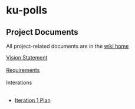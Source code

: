 # ku-polls

## Project Documents
All project-related documents are in the [wiki home](../../wiki/home)

[Vision Statement](../../wiki/Vision%20Statement)<br/><br/>
[Requirements](../../wiki/Requirements)<br/><br/>
Interations<br/><br/>
* [Iteration 1 Plan](../../wiki/Iteration%201%20Plan)
